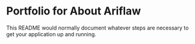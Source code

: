 # Portfolio for About Ariflaw #

This README would normally document whatever steps are necessary to get your application up and running.